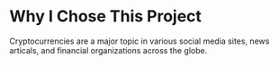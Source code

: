 # Why I Chose This Project
Cryptocurrencies are a major topic in various social media sites, news articals, and financial organizations across the globe. 
